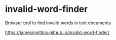 # invalid-word-finder
Browser tool to find invalid words in text documents

https://jamesmgittins.github.io/invalid-word-finder/
